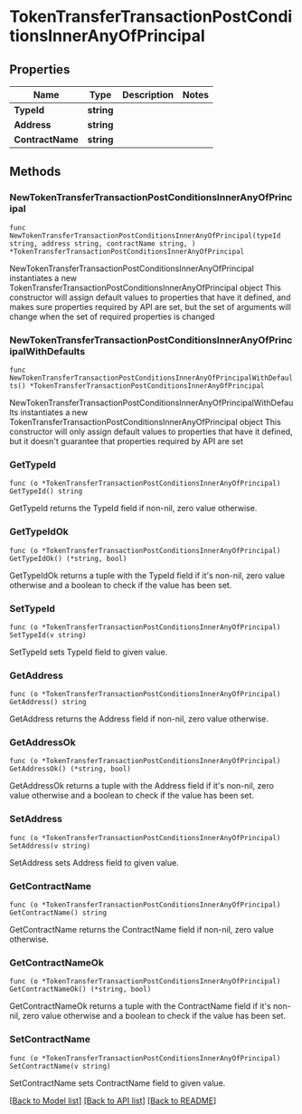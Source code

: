 # TokenTransferTransactionPostConditionsInnerAnyOfPrincipal

## Properties

Name | Type | Description | Notes
------------ | ------------- | ------------- | -------------
**TypeId** | **string** |  | 
**Address** | **string** |  | 
**ContractName** | **string** |  | 

## Methods

### NewTokenTransferTransactionPostConditionsInnerAnyOfPrincipal

`func NewTokenTransferTransactionPostConditionsInnerAnyOfPrincipal(typeId string, address string, contractName string, ) *TokenTransferTransactionPostConditionsInnerAnyOfPrincipal`

NewTokenTransferTransactionPostConditionsInnerAnyOfPrincipal instantiates a new TokenTransferTransactionPostConditionsInnerAnyOfPrincipal object
This constructor will assign default values to properties that have it defined,
and makes sure properties required by API are set, but the set of arguments
will change when the set of required properties is changed

### NewTokenTransferTransactionPostConditionsInnerAnyOfPrincipalWithDefaults

`func NewTokenTransferTransactionPostConditionsInnerAnyOfPrincipalWithDefaults() *TokenTransferTransactionPostConditionsInnerAnyOfPrincipal`

NewTokenTransferTransactionPostConditionsInnerAnyOfPrincipalWithDefaults instantiates a new TokenTransferTransactionPostConditionsInnerAnyOfPrincipal object
This constructor will only assign default values to properties that have it defined,
but it doesn't guarantee that properties required by API are set

### GetTypeId

`func (o *TokenTransferTransactionPostConditionsInnerAnyOfPrincipal) GetTypeId() string`

GetTypeId returns the TypeId field if non-nil, zero value otherwise.

### GetTypeIdOk

`func (o *TokenTransferTransactionPostConditionsInnerAnyOfPrincipal) GetTypeIdOk() (*string, bool)`

GetTypeIdOk returns a tuple with the TypeId field if it's non-nil, zero value otherwise
and a boolean to check if the value has been set.

### SetTypeId

`func (o *TokenTransferTransactionPostConditionsInnerAnyOfPrincipal) SetTypeId(v string)`

SetTypeId sets TypeId field to given value.


### GetAddress

`func (o *TokenTransferTransactionPostConditionsInnerAnyOfPrincipal) GetAddress() string`

GetAddress returns the Address field if non-nil, zero value otherwise.

### GetAddressOk

`func (o *TokenTransferTransactionPostConditionsInnerAnyOfPrincipal) GetAddressOk() (*string, bool)`

GetAddressOk returns a tuple with the Address field if it's non-nil, zero value otherwise
and a boolean to check if the value has been set.

### SetAddress

`func (o *TokenTransferTransactionPostConditionsInnerAnyOfPrincipal) SetAddress(v string)`

SetAddress sets Address field to given value.


### GetContractName

`func (o *TokenTransferTransactionPostConditionsInnerAnyOfPrincipal) GetContractName() string`

GetContractName returns the ContractName field if non-nil, zero value otherwise.

### GetContractNameOk

`func (o *TokenTransferTransactionPostConditionsInnerAnyOfPrincipal) GetContractNameOk() (*string, bool)`

GetContractNameOk returns a tuple with the ContractName field if it's non-nil, zero value otherwise
and a boolean to check if the value has been set.

### SetContractName

`func (o *TokenTransferTransactionPostConditionsInnerAnyOfPrincipal) SetContractName(v string)`

SetContractName sets ContractName field to given value.



[[Back to Model list]](../README.md#documentation-for-models) [[Back to API list]](../README.md#documentation-for-api-endpoints) [[Back to README]](../README.md)


